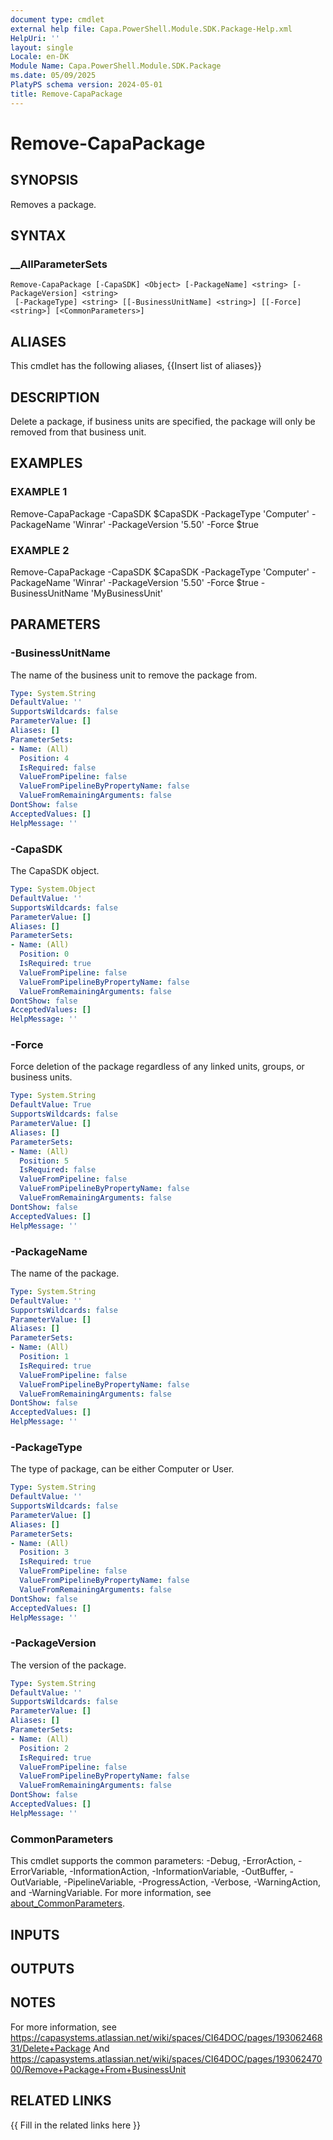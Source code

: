 ```yaml
---
document type: cmdlet
external help file: Capa.PowerShell.Module.SDK.Package-Help.xml
HelpUri: ''
layout: single
Locale: en-DK
Module Name: Capa.PowerShell.Module.SDK.Package
ms.date: 05/09/2025
PlatyPS schema version: 2024-05-01
title: Remove-CapaPackage
---
```


# Remove-CapaPackage

## SYNOPSIS

Removes a package.

## SYNTAX

### __AllParameterSets

```
Remove-CapaPackage [-CapaSDK] <Object> [-PackageName] <string> [-PackageVersion] <string>
 [-PackageType] <string> [[-BusinessUnitName] <string>] [[-Force] <string>] [<CommonParameters>]
```

## ALIASES

This cmdlet has the following aliases,
  {{Insert list of aliases}}

## DESCRIPTION

Delete a package, if business units are specified, the package will only be removed from that business unit.

## EXAMPLES

### EXAMPLE 1

Remove-CapaPackage -CapaSDK $CapaSDK -PackageType 'Computer' -PackageName 'Winrar' -PackageVersion '5.50' -Force $true

### EXAMPLE 2

Remove-CapaPackage -CapaSDK $CapaSDK -PackageType 'Computer' -PackageName 'Winrar' -PackageVersion '5.50' -Force $true -BusinessUnitName 'MyBusinessUnit'

## PARAMETERS

### -BusinessUnitName

The name of the business unit to remove the package from.

```yaml
Type: System.String
DefaultValue: ''
SupportsWildcards: false
ParameterValue: []
Aliases: []
ParameterSets:
- Name: (All)
  Position: 4
  IsRequired: false
  ValueFromPipeline: false
  ValueFromPipelineByPropertyName: false
  ValueFromRemainingArguments: false
DontShow: false
AcceptedValues: []
HelpMessage: ''
```

### -CapaSDK

The CapaSDK object.

```yaml
Type: System.Object
DefaultValue: ''
SupportsWildcards: false
ParameterValue: []
Aliases: []
ParameterSets:
- Name: (All)
  Position: 0
  IsRequired: true
  ValueFromPipeline: false
  ValueFromPipelineByPropertyName: false
  ValueFromRemainingArguments: false
DontShow: false
AcceptedValues: []
HelpMessage: ''
```

### -Force

Force deletion of the package regardless of any linked units, groups, or business units.

```yaml
Type: System.String
DefaultValue: True
SupportsWildcards: false
ParameterValue: []
Aliases: []
ParameterSets:
- Name: (All)
  Position: 5
  IsRequired: false
  ValueFromPipeline: false
  ValueFromPipelineByPropertyName: false
  ValueFromRemainingArguments: false
DontShow: false
AcceptedValues: []
HelpMessage: ''
```

### -PackageName

The name of the package.

```yaml
Type: System.String
DefaultValue: ''
SupportsWildcards: false
ParameterValue: []
Aliases: []
ParameterSets:
- Name: (All)
  Position: 1
  IsRequired: true
  ValueFromPipeline: false
  ValueFromPipelineByPropertyName: false
  ValueFromRemainingArguments: false
DontShow: false
AcceptedValues: []
HelpMessage: ''
```

### -PackageType

The type of package, can be either Computer or User.

```yaml
Type: System.String
DefaultValue: ''
SupportsWildcards: false
ParameterValue: []
Aliases: []
ParameterSets:
- Name: (All)
  Position: 3
  IsRequired: true
  ValueFromPipeline: false
  ValueFromPipelineByPropertyName: false
  ValueFromRemainingArguments: false
DontShow: false
AcceptedValues: []
HelpMessage: ''
```

### -PackageVersion

The version of the package.

```yaml
Type: System.String
DefaultValue: ''
SupportsWildcards: false
ParameterValue: []
Aliases: []
ParameterSets:
- Name: (All)
  Position: 2
  IsRequired: true
  ValueFromPipeline: false
  ValueFromPipelineByPropertyName: false
  ValueFromRemainingArguments: false
DontShow: false
AcceptedValues: []
HelpMessage: ''
```

### CommonParameters

This cmdlet supports the common parameters: -Debug, -ErrorAction, -ErrorVariable,
-InformationAction, -InformationVariable, -OutBuffer, -OutVariable, -PipelineVariable,
-ProgressAction, -Verbose, -WarningAction, and -WarningVariable. For more information, see
[about_CommonParameters](https://go.microsoft.com/fwlink/?LinkID=113216).

## INPUTS

## OUTPUTS

## NOTES

For more information, see https://capasystems.atlassian.net/wiki/spaces/CI64DOC/pages/19306246831/Delete+Package
And https://capasystems.atlassian.net/wiki/spaces/CI64DOC/pages/19306247000/Remove+Package+From+BusinessUnit


## RELATED LINKS

{{ Fill in the related links here }}

